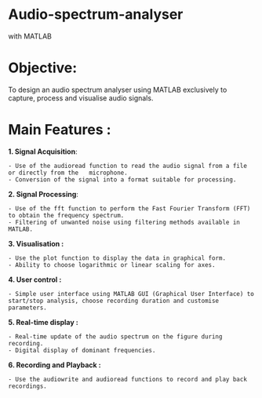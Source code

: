 # Audio-spectrum-analyser
with MATLAB

# **Objective:**
To design an audio spectrum analyser using MATLAB exclusively to capture, process and visualise audio signals.

# Main Features :
**1. Signal Acquisition**:

    - Use of the audioread function to read the audio signal from a file or directly from the   microphone.
    - Conversion of the signal into a format suitable for processing.
**2. Signal Processing**:

    - Use of the fft function to perform the Fast Fourier Transform (FFT) to obtain the frequency spectrum.
    - Filtering of unwanted noise using filtering methods available in MATLAB.
**3. Visualisation :**

    - Use the plot function to display the data in graphical form.
    - Ability to choose logarithmic or linear scaling for axes.
**4. User control :**

    - Simple user interface using MATLAB GUI (Graphical User Interface) to start/stop analysis, choose recording duration and customise parameters.
**5. Real-time display :**

    - Real-time update of the audio spectrum on the figure during recording.
    - Digital display of dominant frequencies.
**6. Recording and Playback :**

    - Use the audiowrite and audioread functions to record and play back recordings.
